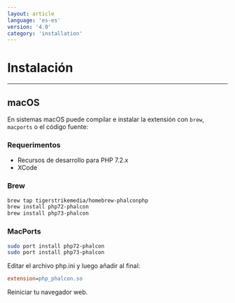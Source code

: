 ```yaml
---
layout: article
language: 'es-es'
version: '4.0'
category: 'installation'
---
```

# Instalación

* * *

## macOS

En sistemas macOS puede compilar e instalar la extensión con `brew`, `macports` o el código fuente:

### Requerimentos

* Recursos de desarrollo para PHP 7.2.x
* XCode

<a name='installation-macos-brew'></a>

### Brew

```bash
brew tap tigerstrikemedia/homebrew-phalconphp
brew install php72-phalcon
brew install php73-phalcon
```

<a name='installation-macos-macports'></a>

### MacPorts

```bash
sudo port install php72-phalcon
sudo port install php73-phalcon
```

Editar el archivo php.ini y luego añadir al final:

```ini
extension=php_phalcon.so
```

Reiniciar tu navegador web.
